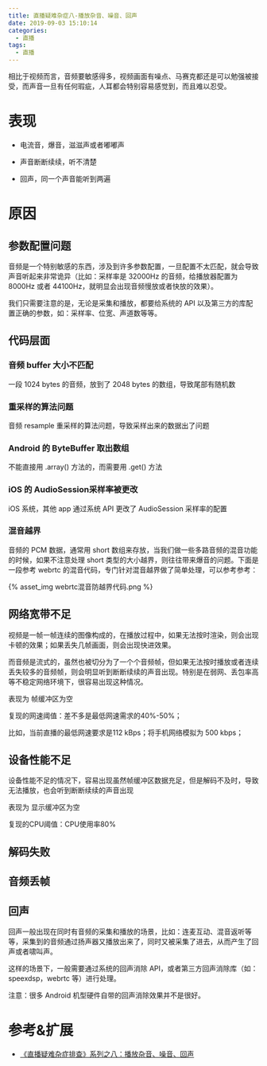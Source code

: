 ```yaml
---
title: 直播疑难杂症八-播放杂音、噪音、回声
date: 2019-09-03 15:10:14
categories:
  - 直播
tags:
  - 直播
---
```


相比于视频而言，音频要敏感得多，视频画面有噪点、马赛克都还是可以勉强被接受，而声音一旦有任何瑕疵，人耳都会特别容易感觉到，而且难以忍受。

# 表现

- 电流音，爆音，滋滋声或者嘟嘟声

- 声音断断续续，听不清楚

- 回声，同一个声音能听到两遍

# 原因

## 参数配置问题

音频是一个特别敏感的东西，涉及到许多参数配置，一旦配置不太匹配，就会导致声音听起来非常诡异（比如：采样率是 32000Hz 的音频，给播放器配置为 8000Hz 或者 44100Hz，就明显会出现音频慢放或者快放的效果）。

我们只需要注意的是，无论是采集和播放，都要给系统的 API 以及第三方的库配置正确的参数，如：采样率、位宽、声道数等等。

## 代码层面

### 音频 buffer 大小不匹配

一段 1024 bytes 的音频，放到了 2048 bytes 的数组，导致尾部有随机数

### 重采样的算法问题

音频 resample 重采样的算法问题，导致采样出来的数据出了问题

### Android 的 ByteBuffer 取出数组

不能直接用 .array() 方法的，而需要用 .get() 方法

### iOS 的 AudioSession采样率被更改

iOS 系统，其他 app 通过系统 API 更改了 AudioSession 采样率的配置

### 混音越界

音频的 PCM 数据，通常用 short 数组来存放，当我们做一些多路音频的混音功能的时候，如果不注意处理 short 类型的大小越界，则往往带来爆音的问题。下面是一段参考 webrtc 的混音代码，专门针对混音越界做了简单处理，可以参考参考：

{% asset_img webrtc混音防越界代码.png %}

## 网络宽带不足

视频是一帧一帧连续的图像构成的，在播放过程中，如果无法按时渲染，则会出现卡顿的效果；如果丢失几帧画面，则会出现快进效果。

而音频是流式的，虽然也被切分为了一个个音频帧，但如果无法按时播放或者连续丢失较多的音频帧，则会明显听到断断续续的声音出现。特别是在弱网、丢包率高等不稳定网络环境下，很容易出现这种情况。

表现为 帧缓冲区为空

复现的网速阈值：差不多是最低网速需求的40%-50%；

比如，当前直播的最低网速要求是112 kBps；将手机网络模拟为 500 kbps；

## 设备性能不足

设备性能不足的情况下，容易出现虽然帧缓冲区数据充足，但是解码不及时，导致无法播放，也会听到断断续续的声音出现

表现为 显示缓冲区为空

复现的CPU阈值：CPU使用率80%

## 解码失败

## 音频丢帧

## 回声

回声一般出现在同时有音频的采集和播放的场景，比如：连麦互动、混音返听等等，采集到的音频通过扬声器又播放出来了，同时又被采集了进去，从而产生了回声或者啸叫声。

这样的场景下，一般需要通过系统的回声消除 API，或者第三方回声消除库（如：speexdsp，webrtc 等）进行处理。

注意：很多 Android 机型硬件自带的回声消除效果并不是很好。

# 参考&扩展

- [《直播疑难杂症排查》系列之八：播放杂音、噪音、回声](https://blog.qiniu.com/archives/8524)